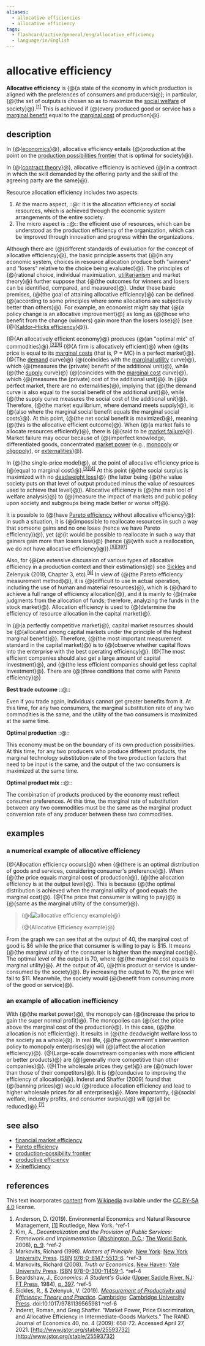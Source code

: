 ```yaml
---
aliases:
  - allocative efficiencies
  - allocative efficiency
tags:
  - flashcard/active/general/eng/allocative_efficiency
  - language/in/English
---
```


# allocative efficiency

__Allocative efficiency__ is {@{a state of the economy in which production is aligned with the preferences of consumers and producers}@}; in particular, {@{the set of outputs is chosen so as to maximize the [social welfare](economic%20surplus.md) of society}@}.<sup>[\[1\]](#^ref-1)</sup> This is achieved if {@{every produced good or service has a [marginal benefit](marginal%20utility.md) equal to the [marginal cost](marginal%20cost.md) of production}@}. <!--SR:!2025-01-29,59,314!2025-02-09,68,314!2025-06-28,159,316-->

## description

In {@{[economics](economics.md)}@}, allocative efficiency entails {@{production at the point on the [production possibilities frontier](production–possibility%20frontier.md) that is optimal for society}@}. <!--SR:!2025-02-19,76,332!2025-02-17,74,332-->

In {@{[contract theory](contract%20theory.md)}@}, allocative efficiency is achieved {@{in a contract in which the skill demanded by the offering party and the skill of the agreeing party are the same}@}. <!--SR:!2025-02-20,77,336!2025-02-09,68,314-->

Resource allocation efficiency includes two aspects:

1. At the macro aspect, ::@:: it is the allocation efficiency of social resources, which is achieved through the economic system arrangements of the entire society. <!--SR:!2025-02-05,64,314!2025-02-05,64,314-->
2. The micro aspect is ::@:: the efficient use of resources, which can be understood as the production efficiency of the organization, which can be improved through innovation and progress within the organizations. <!--SR:!2025-02-05,64,314!2025-02-05,64,314-->

Although there are {@{different standards of evaluation for the concept of allocative efficiency}@}, the basic principle asserts that {@{in any economic system, choices in resource allocation produce both "winners" and "losers" relative to the choice being evaluated}@}. The principles of {@{rational choice, individual maximization, [utilitarianism](utilitarianism.md) and market theory}@} further suppose that {@{the outcomes for winners and losers can be identified, compared, and measured}@}. Under these basic premises, {@{the goal of attaining allocative efficiency}@} can be defined {@{according to some principles where some allocations are subjectively better than others}@}. For example, an economist might say that {@{a policy change is an allocative improvement}@} as long as {@{those who benefit from the change (winners) gain more than the losers lose}@} (see {@{[Kaldor–Hicks efficiency](Kaldor–Hicks%20efficiency.md)}@}). <!--SR:!2025-02-19,76,332!2025-09-26,244,334!2025-02-09,68,314!2025-02-05,64,314!2025-02-20,77,336!2025-06-22,166,314!2025-01-28,54,316!2025-09-21,239,334!2025-04-21,109,294-->

{@{An allocatively efficient economy}@} produces {@{an "optimal mix" of commodities}@}.<sup>[\[2\]](#^ref-2)</sup><sup>[\[9\]](#^ref-9)</sup> {@{A firm is allocatively efficient}@} when {@{its price is equal to its [marginal costs](marginal%20cost.md) (that is, P = MC) in a perfect market}@}. {@{The [demand](demand.md) curve}@} {@{coincides with the [marginal utility](marginal%20utility.md) curve}@}, which {@{measures the (private) benefit of the additional unit}@}, while {@{the [supply](supply%20(economics).md) curve}@} {@{coincides with the [marginal cost](marginal%20cost.md) curve}@}, which {@{measures the (private) cost of the additional unit}@}. In {@{a perfect market, there are no externalities}@}, implying that {@{the demand curve is also equal to the social benefit of the additional unit}@}, while {@{the supply curve measures the social cost of the additional unit}@}. Therefore, {@{the market equilibrium, where demand meets supply}@}, is {@{also where the marginal social benefit equals the marginal social costs}@}. At this point, {@{the net social benefit is maximized}@}, meaning {@{this is the allocative efficient outcome}@}. When {@{a market fails to allocate resources efficiently}@}, there is {@{said to be [market failure](market%20failure.md)}@}. Market failure may occur because of {@{imperfect knowledge, differentiated goods, concentrated [market power](market%20power.md) (e.g., [monopoly](monopoly.md) or [oligopoly](oligopoly.md)), or [externalities](externality.md)}@}. <!--SR:!2025-02-19,76,332!2025-02-09,68,314!2025-02-09,68,314!2025-07-31,195,314!2025-09-30,247,334!2025-02-05,64,314!2025-02-19,76,332!2025-02-19,76,336!2025-01-29,55,312!2025-02-19,76,332!2025-02-05,64,314!2025-06-26,166,310!2025-02-19,76,332!2025-01-27,57,314!2025-02-05,64,314!2025-02-09,68,314!2025-02-09,68,314!2025-02-09,68,314!2025-10-01,248,334!2025-04-29,115,294-->

In {@{the single-price model}@}, at the point of allocative efficiency price is {@{equal to marginal cost}@}.<sup>[\[3\]](#^ref-3)</sup><sup>[\[4\]](#^ref-4)</sup> At this point {@{the social surplus is maximized with no [deadweight loss](deadweight%20loss.md)}@} (the latter being {@{the value society puts on that level of output produced minus the value of resources used to achieve that level}@}). Allocative efficiency is {@{the main tool of welfare analysis}@} to {@{measure the impact of markets and public policy upon society and subgroups being made better or worse off}@}. <!--SR:!2025-02-09,68,314!2025-02-18,75,336!2025-02-19,76,336!2025-02-05,64,314!2025-02-05,64,314!2025-02-05,64,314-->

It is possible to {@{have [Pareto efficiency](Pareto%20efficiency.md) without allocative efficiency}@}: in such a situation, it is {@{impossible to reallocate resources in such a way that someone gains and no one loses (hence we have Pareto efficiency)}@}, yet {@{it would be possible to reallocate in such a way that gainers gain more than losers lose}@} (hence {@{with such a reallocation, we do not have allocative efficiency}@}).<sup>[\[5\]](#^ref-5)</sup><sup>[\[397\]](#^ref-397)</sup> <!--SR:!2025-02-20,77,336!2025-06-24,167,314!2025-02-09,68,314!2025-02-20,77,336-->

Also, for {@{an extensive discussion of various types of allocative efficiency in a production context and their estimations}@} see [Sickles](Robin%20Sickles.md) and Zelenyuk (2019, Chapter 3, etc).<sup>[\[6\]](#^ref-6)</sup> In view of {@{the Pareto efficiency measurement method}@}, it is {@{difficult to use in actual operation, including the use of human and material resources}@}, which is {@{hard to achieve a full range of efficiency allocation}@}, and it is mainly to {@{make judgments from the allocation of funds; therefore, analyzing the funds in the stock market}@}. Allocation efficiency is used to {@{determine the efficiency of resource allocation in the capital market}@}. <!--SR:!2025-06-06,154,314!2025-02-09,68,314!2025-02-05,64,314!2025-08-27,222,336!2025-03-08,77,274!2025-02-19,76,336-->

In {@{a perfectly competitive market}@}, capital market resources should be {@{allocated among capital markets under the principle of the highest marginal benefit}@}. Therefore, {@{the most important measurement standard in the capital market}@} is to {@{observe whether capital flows into the enterprise with the best operating efficiency}@}. {@{The most efficient companies should also get a large amount of capital investment}@}, and {@{the less efficient companies should get less capital investment}@}. There are {@{three conditions that come with Pareto efficiency}@} <!--SR:!2025-09-26,244,334!2025-02-20,77,336!2025-02-19,76,332!2025-05-05,116,290!2025-02-20,77,336!2025-02-20,77,336!2025-02-20,77,336-->

__Best trade outcome__ ::@:: <p> Even if you trade again, individuals cannot get greater benefits from it. At this time, for any two consumers, the marginal substitution rate of any two commodities is the same, and the utility of the two consumers is maximized at the same time. <!--SR:!2025-02-05,64,314!2025-02-05,64,314-->

__Optimal production__ ::@:: <p> This economy must be on the boundary of its own production possibilities. At this time, for any two producers who produce different products, the marginal technology substitution rate of the two production factors that need to be input is the same, and the output of the two consumers is maximized at the same time. <!--SR:!2025-04-02,90,274!2025-02-09,68,314-->

__Optimal product mix__ ::@:: <p> The combination of products produced by the economy must reflect consumer preferences. At this time, the marginal rate of substitution between any two commodities must be the same as the marginal product conversion rate of any producer between these two commodities. <!--SR:!2025-01-27,53,316!2025-01-29,55,316-->

## examples

### a numerical example of allocative efficiency

{@{Allocation efficiency occurs}@} when {@{there is an optimal distribution of goods and services, considering consumer's preference}@}. When {@{the price equals marginal cost of production}@}, {@{the allocation efficiency is at the output level}@}. This is because {@{the optimal distribution is achieved when the marginal utility of good equals the marginal cost}@}. {@{The price that consumer is willing to pay}@} is {@{same as the marginal utility of the consumer}@}. <!--SR:!2025-09-25,243,334!2025-02-20,77,336!2025-04-22,109,294!2025-04-08,107,294!2025-07-19,191,336!2025-02-09,68,314!2025-02-20,77,336-->

> {@{![allocative efficiency example](../../archives/Wikimedia%20Commons/Allocative-efficiency-numbers.png)}@}
>
> {@{Allocative Efficiency example}@} <!--SR:!2025-02-20,77,336!2025-01-28,58,314-->

From the graph we can see that at the output of 40, the marginal cost of good is $6 while the price that consumer is willing to pay is $15. It means {@{the marginal utility of the consumer is higher than the marginal cost}@}. The optimal level of the output is 70, where {@{the marginal cost equals to marginal utility}@}. At the output of 40, {@{this product or service is under-consumed by the society}@}. By increasing the output to 70, the price will fall to $11. Meanwhile, the society would {@{benefit from consuming more of the good or service}@}. <!--SR:!2025-02-19,76,336!2025-02-09,68,314!2025-02-09,68,314!2025-09-24,242,334-->

### an example of allocation inefficiency

With {@{the market power}@}, the monopoly can {@{increase the price to gain the super normal profit}@}. The monopolies can {@{set the price above the marginal cost of the production}@}. In this case, {@{the allocation is not efficient}@}. It results in {@{the deadweight welfare loss to the society as a whole}@}. In real life, {@{the government's intervention policy to monopoly enterprises}@} will {@{affect the allocation efficiency}@}. {@{Large-scale downstream companies with more efficient or better products}@} are {@{generally more competitive than other companies}@}. {@{The wholesale prices they get}@} are {@{much lower than those of their competitors}@}. It is {@{conducive to improving the efficiency of allocation}@}. Inderst and Shaffer (2009) found that {@{banning prices}@} would {@{reduce allocation efficiency and lead to higher wholesale prices for all enterprises}@}. More importantly, {@{social welfare, industry profits, and consumer surplus}@} will {@{all be reduced}@}.<sup>[\[7\]](#^ref-7)</sup> <!--SR:!2025-02-09,68,314!2025-01-28,54,316!2025-02-20,77,336!2025-01-27,57,314!2025-02-20,77,336!2025-02-19,76,332!2025-01-29,59,314!2025-02-19,76,332!2025-02-05,64,314!2025-02-20,77,336!2025-02-17,74,336!2025-02-05,64,314!2025-02-19,76,336!2025-02-08,53,254!2025-02-20,77,336!2025-07-17,173,314-->

## see also

- [financial market efficiency](financial%20market%20efficiency.md)
- [Pareto efficiency](Pareto%20efficiency.md)
- [production-possibility frontier](production–possibility%20frontier.md)
- [productive efficiency](productive%20efficiency.md)
- [X-inefficiency](X-inefficiency.md)

## references

This text incorporates [content](https://en.wikipedia.org/wiki/allocative_efficiency) from [Wikipedia](Wikipedia.md) available under the [CC BY-SA 4.0](https://creativecommons.org/licenses/by-sa/4.0/) license.

1. Anderson, D. (2019). Environmental Economics and Natural Resource Management, [\[1\]](https://www.routledge.com/Environmental-Economics-and-Natural-Resource-Management-5th-Edition/Anderson/p/book/9780815359036) Routledge, New York. <a id="^ref-1"></a>^ref-1
2. Kim, A., _Decentralization and the Provision of Public Services: Framework and Implementation_ ([Washington, D.C.](Washington,%20D.C..md): [The World Bank](World%20Bank%20Group.md), 2008), [p. 9](https://books.google.com/books?id=nhGNafGBYvAC&pg=PA9). <a id="^ref-2"></a>^ref-2
3. Markovits, Richard (1998). _Matters of Principle_. [New York](New%20York%20City.md): [New York University Press](New%20York%20University%20Press.md). [ISBN](ISBN.md) [978-0-8147-5513-6](https://en.wikipedia.org/wiki/Special:BookSources/978-0-8147-5513-6). <a id="^ref-3"></a>^ref-3
4. Markovits, Richard (2008). _Truth or Economics_. [New Haven](New%20Haven,%20Connecticut.md): [Yale University Press](Yale%20University%20Press.md). [ISBN](ISBN.md) [978-0-300-11459-1](https://en.wikipedia.org/wiki/Special:BookSources/978-0-300-11459-1). <a id="^ref-4"></a>^ref-4
5. Beardshaw, J., _Economics: A Student's Guide_ ([Upper Saddle River, NJ](Upper%20Saddle%20River,%20New%20Jersey.md): [FT Press](FT%20Press.md), 1984), [p. 397](https://books.google.com/books?id=UCU4rPntmkUC&pg=PT419). <a id="^ref-5"></a>^ref-5
6. Sickles, R., & Zelenyuk, V. (2019). [_Measurement of Productivity and Efficiency: Theory and Practice_](https://assets.cambridge.org/97811070/36161/frontmatter/9781107036161_frontmatter.pdf). [Cambridge](cambridge.md): [Cambridge University Press](Cambridge%20University%20Press.md). doi:10.1017/9781139565981 <a id="^ref-6"></a>^ref-6
7. Inderst, Roman, and Greg Shaffer. "Market Power, Price Discrimination, and Allocative Efficiency in Intermediate-Goods Markets." The RAND Journal of Economics 40, no. 4 (2009): 658-72. Accessed April 27, 2021. [http://www.jstor.org/stable/25593732](http://www.jstor.org/stable/25593732)
